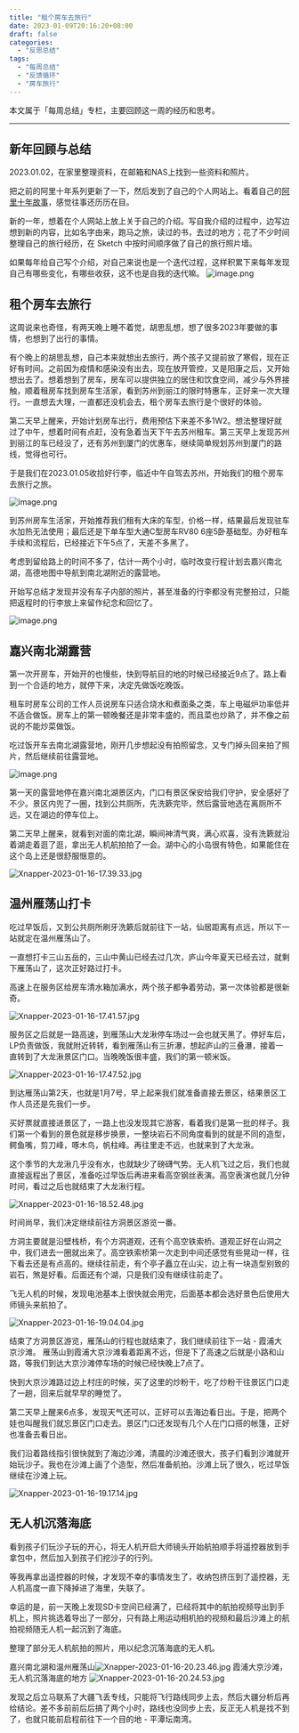 ```yaml
---
title: "租个房车去旅行"
date: 2023-01-09T20:16:20+08:00
draft: false
categories:
  - "反思总结"
tags:
  - "每周总结"
  - "反馈循环"
  - "房车旅行"
---
```


本文属于「每周总结」专栏，主要回顾这一周的经历和思考。

---

## 新年回顾与总结

2023.01.02，在家里整理资料，在邮箱和NAS上找到一些资料和照片。

把之前的阿里十年系列更新了一下，然后发到了自己的个人网站上。看着自己的[阿里十年故事](https://hagerhu.com/categories/%E9%98%BF%E9%87%8C%E5%8D%81%E5%B9%B4/)，感觉往事还历历在目。

新的一年，想着在个人网站上放上关于自己的介绍。写自我介绍的过程中，边写边想到新的内容，比如名字由来，跑马之旅，读过的书，去过的地方；花了不少时间整理自己的旅行经历，在 Sketch 中按时间顺序做了自己的旅行照片墙。

如果每年给自己写个介绍，对自己来说也是一个迭代过程，这样积累下来每年发现自己有哪些变化，有哪些收获，这不也是自我的迭代嘛。
![image.png](https://cdn.nlark.com/yuque/0/2023/png/177619/1673703814783-3c147ab7-b1df-4ba9-9bb5-cc7829d14f9d.png#averageHue=%23fdfdfc&clientId=u3d139879-0013-4&crop=0&crop=0&crop=1&crop=1&from=paste&height=503&id=u5e41c15f&margin=%5Bobject%20Object%5D&name=image.png&originHeight=1006&originWidth=2284&originalType=binary&ratio=1&rotation=0&showTitle=false&size=711926&status=done&style=none&taskId=ub042aa2f-b4bc-4ede-affe-bc68823ecf6&title=&width=1142)



## 租个房车去旅行

这周说来也奇怪，有两天晚上睡不着觉，胡思乱想，想了很多2023年要做的事情，也想到了出行的事情。

有个晚上的胡思乱想，自己本来就想出去旅行，两个孩子又提前放了寒假，现在正好有时间。之前因为疫情和感染没有出去，现在放开管控，又是阳康之后，又开始想出去了。想着想到了房车，房车可以提供独立的居住和饮食空间，减少与外界接触，顺着租房车找到房车生活家，看到苏州到丽江的限时特惠车，正好来一次大理行。一直想去大理，一直都还没机会去，租个房车去旅行是个很好的体验。

第二天早上醒来，开始计划房车出行，费用预估下来差不多1W2。想法整理好就过了中午，想着时间有点赶，没有急着当天下午去苏州租车。第三天早上发现苏州到丽江的车已经没了，还有苏州到厦门的优惠车，继续简单规划苏州到厦门的路线，觉得也可行。

于是我们在2023.01.05收拾好行李，临近中午自驾去苏州，开始我们的租个房车去旅行之旅。

![image.png](https://cdn.nlark.com/yuque/0/2023/png/177619/1673704325752-e4fb66f6-f036-42dd-ba96-eba8a028ba69.png#averageHue=%23f4f2ee&clientId=u3d139879-0013-4&crop=0&crop=0&crop=1&crop=1&from=paste&height=460&id=u22da0ee3&margin=%5Bobject%20Object%5D&name=image.png&originHeight=920&originWidth=2932&originalType=binary&ratio=1&rotation=0&showTitle=false&size=1264657&status=done&style=none&taskId=u267e3011-63f4-4921-a497-f3e13e8cc91&title=&width=1466)

到苏州房车生活家，开始推荐我们租有大床的车型，价格一样，结果最后发现驻车水加热无法使用；最后还是下单车型大通C型房车RV80 6座5卧基础型。办好租车手续和流程后，已经接近下午5点了，天差不多黑了。

考虑到留给路上的时间不多了，估计一两个小时，临时改变行程计划去嘉兴南北湖，高德地图中导航到南北湖附近的露营地。

开始写总结才发现并没有车子内部的照片，甚至准备的行李都没有完整拍过，只能把返程时的行李放上来留作纪念和回忆了。

![image.png](https://cdn.nlark.com/yuque/0/2023/png/177619/1673705774697-9b6aa67a-e78f-48a4-a3d4-9c7ab4207f69.png#averageHue=%237f7e73&clientId=u3d139879-0013-4&crop=0&crop=0&crop=1&crop=1&from=paste&height=648&id=uadb0fffa&margin=%5Bobject%20Object%5D&name=image.png&originHeight=1296&originWidth=2102&originalType=binary&ratio=1&rotation=0&showTitle=false&size=4945841&status=done&style=none&taskId=u1bf817e5-e95e-40a1-ae59-3e361a3fad6&title=&width=1051)



## 嘉兴南北湖露营

第一次开房车，开始开的也慢些，快到导航目的地的时候已经接近9点了。路上看到一个合适的地方，就停下来，决定先做饭吃晚饭。

租车时房车公司的工作人员说房车只适合烧水和煮面条之类，车上电磁炉功率低并不适合做饭。房车上的第一顿晚餐还是非常丰盛的，而且菜也炒熟了，并不像之前说的不能炒菜做饭。

吃过饭开车去南北湖露营地，刚开几步想起没有拍照留念，又专门掉头回来拍了照片，然后继续前往露营地。

![image.png](https://cdn.nlark.com/yuque/0/2023/png/177619/1673706194949-d15c00b8-37e3-4122-b06c-9b104da04823.png#averageHue=%23897258&clientId=u3d139879-0013-4&crop=0&crop=0&crop=1&crop=1&from=paste&height=556&id=uc5445462&margin=%5Bobject%20Object%5D&name=image.png&originHeight=1112&originWidth=1786&originalType=binary&ratio=1&rotation=0&showTitle=false&size=3628681&status=done&style=none&taskId=u3dde87f2-cee2-41e2-a756-40ff999bcc5&title=&width=893)

第一天的露营地停在嘉兴南北湖景区内，门口有景区保安给我们守护，安全感好了不少。景区内兜了一圈，找到公共厕所，先洗簌完毕，然后露营地选在离厕所不远，又在湖边的停车位上。

第二天早上醒来，就看到对面的南北湖，瞬间神清气爽，满心欢喜，没有洗簌就沿着湖走着逛了逛，拿出无人机航拍拍了一会。湖中心的小岛很有特色，如果能住在这个岛上还是很舒服惬意的。

![Xnapper-2023-01-16-17.39.33.jpg](https://cdn.nlark.com/yuque/0/2023/jpeg/177619/1673862002926-d7afde82-0353-493d-8aad-d65445d82244.jpeg#averageHue=%236e8080&clientId=u66e6f7d6-5c32-4&crop=0&crop=0&crop=1&crop=1&from=paste&height=687&id=u44b6fff4&margin=%5Bobject%20Object%5D&name=Xnapper-2023-01-16-17.39.33.jpg&originHeight=1374&originWidth=2190&originalType=binary&ratio=1&rotation=0&showTitle=false&size=803685&status=done&style=none&taskId=u865be0be-81d3-46ef-8eed-ae782d48455&title=&width=1095)



## 温州雁荡山打卡

吃过早饭后，又到公共厕所刷牙洗簌后就前往下一站，仙居距离有点远，所以下一站就定在温州雁荡山了。

一直想打卡三山五岳的，三山中黄山已经去过几次，庐山今年夏天已经去过，就剩下雁荡山了，这次正好路过打卡。

高速上在服务区给房车清水箱加满水，两个孩子都争着劳动，第一次体验都是很新奇。

![Xnapper-2023-01-16-17.41.57.jpg](https://cdn.nlark.com/yuque/0/2023/jpeg/177619/1673862130680-4c2a931e-72ab-4fe1-ba67-24932b29cc36.jpeg#averageHue=%23658080&clientId=u66e6f7d6-5c32-4&crop=0&crop=0&crop=1&crop=1&from=paste&height=468&id=ud1af27e9&margin=%5Bobject%20Object%5D&name=Xnapper-2023-01-16-17.41.57.jpg&originHeight=936&originWidth=2596&originalType=binary&ratio=1&rotation=0&showTitle=false&size=780787&status=done&style=none&taskId=ua2050996-8884-4dff-89d7-48e8bc6941a&title=&width=1298)

服务区之后就是一路高速，到雁荡山大龙湫停车场过一会也就天黑了。停好车后，LP负责做饭，我就附近转转，看到雁荡山有三折瀑，想起庐山的三叠瀑，接着一直转到了大龙湫景区门口。当晚晚饭很丰盛，我们的第一顿米饭。

![Xnapper-2023-01-16-17.47.52.jpg](https://cdn.nlark.com/yuque/0/2023/jpeg/177619/1673862486258-d5d6a042-f116-4118-877a-52fbf36f0ac0.jpeg#averageHue=%2375644e&clientId=u66e6f7d6-5c32-4&crop=0&crop=0&crop=1&crop=1&from=paste&height=811&id=ub6df7637&margin=%5Bobject%20Object%5D&name=Xnapper-2023-01-16-17.47.52.jpg&originHeight=1622&originWidth=2762&originalType=binary&ratio=1&rotation=0&showTitle=false&size=1492718&status=done&style=none&taskId=u0a71a81b-c0d9-49ca-99f8-efd1a62c29d&title=&width=1381)

到达雁荡山第2天，也就是1月7号，早上起来我们就准备直接去景区，结果景区工作人员还是先我们一步。

买好票就直接进景区了，一路上也没发现其它游客，看着我们是第一批的样子。我们第一个看到的景色就是移步换景，一整块岩石不同角度看到的就是不同的造型，鳄鱼嘴，剪刀峰，啄木鸟，帆柱峰。再往里走不远，也就来到了大龙湫。

这个季节的大龙湫几乎没有水，也就缺少了磅礴气势。无人机飞过之后，我们也就直接返程出了景区，准备吃过早饭后再进来看高空钢丝表演。高空表演也就几分钟时间，看过之后也就结束了大龙湫行程。

![Xnapper-2023-01-16-18.52.48.jpg](https://cdn.nlark.com/yuque/0/2023/jpeg/177619/1673866389440-7ad1cc71-2fa7-4b7e-af0e-47cc6ed9489c.jpeg#averageHue=%233c463c&clientId=u953047f9-6461-4&crop=0&crop=0&crop=1&crop=1&from=paste&height=722&id=u36d51fe7&margin=%5Bobject%20Object%5D&name=Xnapper-2023-01-16-18.52.48.jpg&originHeight=1444&originWidth=2550&originalType=binary&ratio=1&rotation=0&showTitle=false&size=1498191&status=done&style=none&taskId=u65fec737-51ae-4b63-88a9-b6f0ce9ac17&title=&width=1275)

时间尚早，我们决定继续前往方洞景区游览一番。

方洞主要就是沿壁栈桥，有个方洞道观，还有个高空铁索桥。道观正好在山洞之中，我们进去一圈就出来了。高空铁索桥第一次走到中间还感觉有些晃动一样，往下看去还是有点高的。继续往前走，有个亭子矗立在山尖，边上有一块造型别致的岩石，煞是好看。后面还有个湖，只是我们没有继续往前走了。

飞无人机的时候，发现电池基本上很快就会用完，后面基本都会选好景色后使用大师镜头来航拍了。

![Xnapper-2023-01-16-19.04.04.jpg](https://cdn.nlark.com/yuque/0/2023/jpeg/177619/1673867057148-e2b5184f-678f-4c60-880f-bb00c4589723.jpeg#averageHue=%23777a71&clientId=u953047f9-6461-4&crop=0&crop=0&crop=1&crop=1&from=paste&height=679&id=uafd5deb9&margin=%5Bobject%20Object%5D&name=Xnapper-2023-01-16-19.04.04.jpg&originHeight=1358&originWidth=2824&originalType=binary&ratio=1&rotation=0&showTitle=false&size=1411870&status=done&style=none&taskId=u8c6cf73a-5290-4a7d-850e-bd98e754b25&title=&width=1412)

结束了方洞景区游览，雁荡山的行程也就结束了，我们继续前往下一站 - 霞浦大京沙滩。
雁荡山到霞浦大京沙滩看着距离不远，但是下了高速之后就是小路和山路，等我们到达大京沙滩停车场的时候已经快晚上7点了。

快到大京沙滩路过边上村庄的时候，买了这里的炒粉干，吃了炒粉干往景区门口走了一趟，回来后就早早的睡觉了。

第二天早上醒来6点多，发现天气还可以，正好可以去海边看日出。于是，把两个娃也叫醒我们就忘景区门口走去。景区门口还发现有几个人在门口搭的帐篷，正好也准备去看日出。

我们沿着路线指引很快就到了海边沙滩，清晨的沙滩还很大，孩子们看到沙滩就开始玩沙子。我也在沙滩上画了个造型，然后准备航拍。沙滩上玩了很久，吃过早饭继续在沙滩上玩。

![Xnapper-2023-01-16-19.17.14.jpg](https://cdn.nlark.com/yuque/0/2023/jpeg/177619/1673867849902-17a5f78e-af95-49fa-813a-d850963a87ca.jpeg#averageHue=%23616f69&clientId=u953047f9-6461-4&crop=0&crop=0&crop=1&crop=1&from=paste&height=585&id=u6d96de1c&margin=%5Bobject%20Object%5D&name=Xnapper-2023-01-16-19.17.14.jpg&originHeight=1170&originWidth=2688&originalType=binary&ratio=1&rotation=0&showTitle=false&size=990252&status=done&style=none&taskId=uda09aeed-4e92-43ab-ac90-ec0dea932ab&title=&width=1344)



## 无人机沉落海底

看到孩子们玩沙子玩的开心，将无人机开启大师镜头开始航拍顺手将遥控器放到手拿包中，然后加入到孩子们挖沙子的行列。

等我再拿出遥控器的时候，才发现不幸的事情发生了，收纳包挤压到了遥控器，无人机高度一直下降掉进了海里，失联了。

幸运的是，前一天晚上发现SD卡空间已经满了，已经将其中的航拍视频导出到手机上，照片挑选着导出了一部分，只有路上用运动相机拍的视频和最后沙滩上的航拍视频随无人机一起沉到了海底。

整理了部分无人机航拍的照片，用以纪念沉落海底的无人机。

嘉兴南北湖和温州雁荡山![Xnapper-2023-01-16-20.23.46.jpg](https://cdn.nlark.com/yuque/0/2023/jpeg/177619/1673871847008-dcdd526f-94a5-4a88-b375-bd449b525b3d.jpeg#averageHue=%2358645d&clientId=u953047f9-6461-4&crop=0&crop=0&crop=1&crop=1&from=paste&height=647&id=udab503df&margin=%5Bobject%20Object%5D&name=Xnapper-2023-01-16-20.23.46.jpg&originHeight=1294&originWidth=2724&originalType=binary&ratio=1&rotation=0&showTitle=false&size=1404792&status=done&style=none&taskId=ua20642f7-56d9-4705-a436-d24bedbe058&title=&width=1362)
霞浦大京沙滩，无人机沉落海底的地方
![Xnapper-2023-01-16-20.24.53.jpg](https://cdn.nlark.com/yuque/0/2023/jpeg/177619/1673871903191-1f306d3f-9e2e-4442-82bf-c3537219cf03.jpeg#averageHue=%2361625a&clientId=u953047f9-6461-4&crop=0&crop=0&crop=1&crop=1&from=paste&height=681&id=u8ce28786&margin=%5Bobject%20Object%5D&name=Xnapper-2023-01-16-20.24.53.jpg&originHeight=1362&originWidth=2524&originalType=binary&ratio=1&rotation=0&showTitle=false&size=729869&status=done&style=none&taskId=uf9216746-fb35-4cd0-80f4-12c4fa4d741&title=&width=1262)

发现之后立马联系了大疆飞丢专线，只能将飞行路线同步上去，然后大疆分析后再给结论。差不多前前后后搞了两个小时，路线也没同步上去，反正无人机是找不到了，也就只能前启程前往下一个目的地 - 平潭坛南湾。
